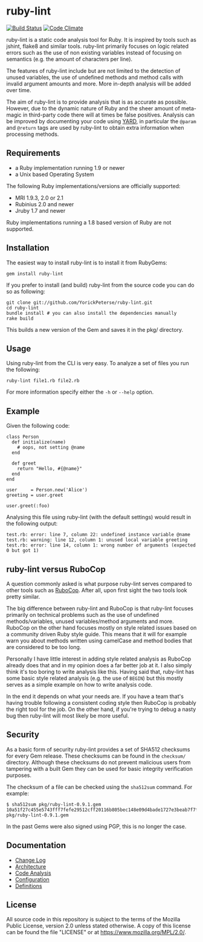 # ruby-lint

[![Build Status](https://travis-ci.org/YorickPeterse/ruby-lint.png?branch=master)](https://travis-ci.org/YorickPeterse/ruby-lint)
[![Code Climate](https://codeclimate.com/github/YorickPeterse/ruby-lint.png)](https://codeclimate.com/github/YorickPeterse/ruby-lint)

ruby-lint is a static code analysis tool for Ruby. It is inspired by tools such
as jshint, flake8 and similar tools. ruby-lint primarily focuses on logic
related errors such as the use of non existing variables instead of focusing on
semantics (e.g. the amount of characters per line).

The features of ruby-lint include but are not limited to the detection of
unused variables, the use of undefined methods and method calls with invalid
argument amounts and more. More in-depth analysis will be added over time.

The aim of ruby-lint is to provide analysis that is as accurate as possible.
However, due to the dynamic nature of Ruby and the sheer amount of meta-magic
in third-party code there will at times be false positives. Analysis can be
improved by documenting your code using [YARD][yard], in particular the
`@param` and `@return` tags are used by ruby-lint to obtain extra information
when processing methods.

## Requirements

* a Ruby implementation running 1.9 or newer
* a Unix based Operating System

The following Ruby implementations/versions are officially supported:

* MRI 1.9.3, 2.0 or 2.1
* Rubinius 2.0 and newer
* Jruby 1.7 and newer

Ruby implementations running a 1.8 based version of Ruby are not supported.

## Installation

The easiest way to install ruby-lint is to install it from RubyGems:

    gem install ruby-lint

If you prefer to install (and build) ruby-lint from the source code you can do
so as following:

    git clone git://github.com/YorickPeterse/ruby-lint.git
    cd ruby-lint
    bundle install # you can also install the dependencies manually
    rake build

This builds a new version of the Gem and saves it in the pkg/ directory.

## Usage

Using ruby-lint from the CLI is very easy. To analyze a set of files
you run the following:

    ruby-lint file1.rb file2.rb

For more information specify either the `-h` or `--help` option.

## Example

Given the following code:

    class Person
      def initialize(name)
        # oops, not setting @name
      end

      def greet
        return "Hello, #{@name}"
      end
    end

    user     = Person.new('Alice')
    greeting = user.greet

    user.greet(:foo)

Analysing this file using ruby-lint (with the default settings) would result in
the following output:

    test.rb: error: line 7, column 22: undefined instance variable @name
    test.rb: warning: line 12, column 1: unused local variable greeting
    test.rb: error: line 14, column 1: wrong number of arguments (expected 0 but got 1)

## ruby-lint versus RuboCop

A question commonly asked is what purpose ruby-lint serves compared to other
tools such as [RuboCop][rubocop]. After all, upon first sight the two tools
look pretty similar.

The big difference between ruby-lint and RuboCop is that ruby-lint focuses
primarily on technical problems such as the use of undefined methods/variables,
unused variables/method arguments and more. RuboCop on the other hand focuses
mostly on style related issues based on a community driven Ruby style guide.
This means that it will for example warn you about methods written using
camelCase and method bodies that are considered to be too long.

Personally I have little interest in adding style related analysis as RuboCop
already does that and in my opinion does a far better job at it. I also simply
think it's too boring to write analysis like this. Having said that, ruby-lint
has some basic style related analysis (e.g. the use of `BEGIN`) but this mostly
serves as a simple example on how to write analysis code.

In the end it depends on what your needs are. If you have a team that's having
trouble following a consistent coding style then RuboCop is probably the right
tool for the job. On the other hand, if you're trying to debug a nasty bug then
ruby-lint will most likely be more useful.

## Security

As a basic form of security ruby-lint provides a set of SHA512 checksums for
every Gem release. These checksums can be found in the `checksum/` directory.
Although these checksums do not prevent malicious users from tampering with a
built Gem they can be used for basic integrity verification purposes.

The checksum of a file can be checked using the `sha512sum` command. For
example:

    $ sha512sum pkg/ruby-lint-0.9.1.gem
    10a51f27c455e5743fff7fefe29512cff20116b805bec148e09d4bade1727e3beab7f7f9ee97b020d290773edcb7bd1685858ccad0bbd1a35cc0282c00c760c6  pkg/ruby-lint-0.9.1.gem

In the past Gems were also signed using PGP, this is no longer the case.

## Documentation

* [Change Log](doc/changelog.md)
* [Architecture](doc/architecture.md)
* [Code Analysis](doc/code_analysis.md)
* [Configuration](doc/configuration.md)
* [Definitions](doc/definitions.md)

## License

All source code in this repository is subject to the terms of the Mozilla Public
License, version 2.0 unless stated otherwise. A copy of this license can be
found the file "LICENSE" or at <https://www.mozilla.org/MPL/2.0/>.

[rubocop]: https://github.com/bbatsov/rubocop
[yard]: http://yardoc.org/
